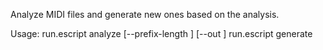 Analyze MIDI files and generate new ones based on the analysis.

Usage:
run.escript analyze [--prefix-length <n>]  [--out <analysis-file>] <midi files>
run.escript generate <analysis-file> <output-file>
